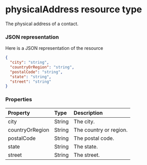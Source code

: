 # physicalAddress resource type

The physical address of a contact.

### JSON representation

Here is a JSON representation of the resource

<!-- {
  "blockType": "resource",
  "optionalProperties": [

  ],
  "@odata.type": "microsoft.graph.physicaladdress"
}-->

```json
{
  "city": "string",
  "countryOrRegion": "string",
  "postalCode": "string",
  "state": "string",
  "street": "string"
}

```
### Properties
| Property	   | Type	|Description|
|:---------------|:--------|:----------|
|city|String|The city.|
|countryOrRegion|String|The country or region.|
|postalCode|String|The postal code.|
|state|String|The state.|
|street|String|The street.|

<!-- uuid: 8fcb5dbc-d5aa-4681-8e31-b001d5168d79
2015-10-25 14:57:30 UTC -->
<!-- {
  "type": "#page.annotation",
  "description": "physicalAddress resource",
  "keywords": "",
  "section": "documentation",
  "tocPath": ""
}-->